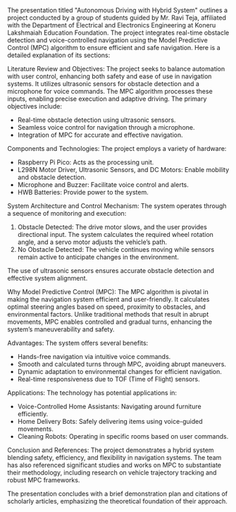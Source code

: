 The presentation titled "Autonomous Driving with Hybrid System" outlines a project conducted by a group of students guided by Mr. Ravi Teja, affiliated with the Department of Electrical and Electronics Engineering at Koneru Lakshmaiah Education Foundation. The project integrates real-time obstacle detection and voice-controlled navigation using the Model Predictive Control (MPC) algorithm to ensure efficient and safe navigation. Here is a detailed explanation of its sections:

Literature Review and Objectives:
The project seeks to balance automation with user control, enhancing both safety and ease of use in navigation systems. It utilizes ultrasonic sensors for obstacle detection and a microphone for voice commands. The MPC algorithm processes these inputs, enabling precise execution and adaptive driving. The primary objectives include:
- Real-time obstacle detection using ultrasonic sensors.
- Seamless voice control for navigation through a microphone.
- Integration of MPC for accurate and effective navigation.

Components and Technologies:
The project employs a variety of hardware:
- Raspberry Pi Pico: Acts as the processing unit.
- L298N Motor Driver, Ultrasonic Sensors, and DC Motors: Enable mobility and obstacle detection.
- Microphone and Buzzer: Facilitate voice control and alerts.
- HWB Batteries: Provide power to the system.

System Architecture and Control Mechanism:
The system operates through a sequence of monitoring and execution:
1. Obstacle Detected: The drive motor slows, and the user provides directional input. The system calculates the required wheel rotation angle, and a servo motor adjusts the vehicle’s path.
2. No Obstacle Detected: The vehicle continues moving while sensors remain active to anticipate changes in the environment.

The use of ultrasonic sensors ensures accurate obstacle detection and effective system alignment.

Why Model Predictive Control (MPC):
The MPC algorithm is pivotal in making the navigation system efficient and user-friendly. It calculates optimal steering angles based on speed, proximity to obstacles, and environmental factors. Unlike traditional methods that result in abrupt movements, MPC enables controlled and gradual turns, enhancing the system’s maneuverability and safety.

Advantages:
The system offers several benefits:
- Hands-free navigation via intuitive voice commands.
- Smooth and calculated turns through MPC, avoiding abrupt maneuvers.
- Dynamic adaptation to environmental changes for efficient navigation.
- Real-time responsiveness due to TOF (Time of Flight) sensors.

Applications:
The technology has potential applications in:
- Voice-Controlled Home Assistants: Navigating around furniture efficiently.
- Home Delivery Bots: Safely delivering items using voice-guided movements.
- Cleaning Robots: Operating in specific rooms based on user commands.

Conclusion and References:
The project demonstrates a hybrid system blending safety, efficiency, and flexibility in navigation systems. The team has also referenced significant studies and works on MPC to substantiate their methodology, including research on vehicle trajectory tracking and robust MPC frameworks.

The presentation concludes with a brief demonstration plan and citations of scholarly articles, emphasizing the theoretical foundation of their approach.
